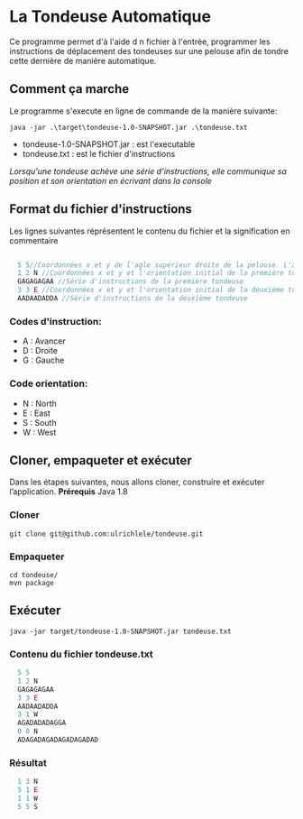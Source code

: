
# La Tondeuse Automatique

Ce programme permet d'à l'aide d n fichier à l'entrée, programmer les instructions de déplacement des tondeuses sur une pelouse afin de tondre cette dernière de manière automatique.

## Comment ça marche
Le programme s'execute en ligne de commande de la manière suivante:
 
    java -jar .\target\tondeuse-1.0-SNAPSHOT.jar .\tondeuse.txt

- tondeuse-1.0-SNAPSHOT.jar : est l'executable
- tondeuse.txt : est le fichier d'instructions

*Lorsqu'une tondeuse achève une série d'instructions, elle communique sa position
et son orientation en écrivant dans la console*

## Format du fichier d'instructions
Les lignes suivantes réprésentent le contenu du fichier et la signification en commentaire

```js

  5 5//Coordonnées x et y de l'agle supérieur droite de la pelouse. L'angle inférieur gauche est 0 0
  1 2 N //Coordonnées x et y et l'orientation initial de la première tondeuse
  GAGAGAGAA //Série d'instructions de la première tondeuse
  3 3 E //Coordonnées x et y et l'orientation initial de la deuxième tondeuse
  AADAADADDA //Série d'instructions de la deuxième tondeuse

```

### Codes d'instruction:
- A : Avancer
- D : Droite
- G : Gauche

### Code orientation:
- N : North
- E : East
- S : South
- W : West

## Cloner, empaqueter et exécuter
Dans les étapes suivantes, nous allons cloner, construire et exécuter l’application.
**Prérequis**
Java 1.8

### Cloner
    git clone git@github.com:ulrichlele/tondeuse.git

### Empaqueter
    cd tondeuse/
    mvn package

## Exécuter
    java -jar target/tondeuse-1.0-SNAPSHOT.jar tondeuse.txt
 
### Contenu du fichier tondeuse.txt
 
  ```js
    5 5
    1 2 N
    GAGAGAGAA
    3 3 E
    AADAADADDA
    3 1 W
    AGADADADAGGA
    0 0 N
    ADAGADAGADAGADAGADAD
  ```

### Résultat

  ```js
    1 3 N
    5 1 E
    1 1 W
    5 5 S
  ```

